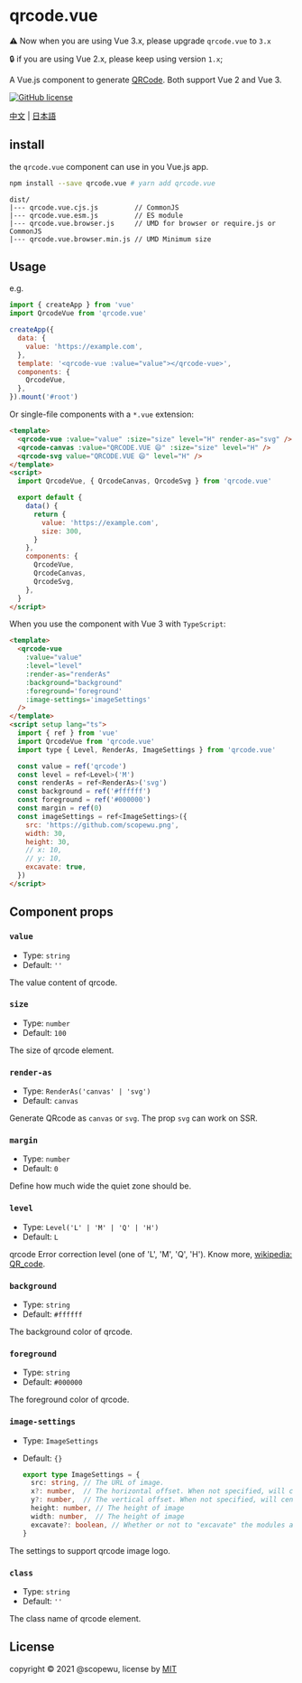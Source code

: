 # qrcode.vue

⚠️ Now when you are using Vue 3.x, please upgrade `qrcode.vue` to `3.x`

🔒 if you are using Vue 2.x, please keep using version `1.x`;

A Vue.js component to generate [QRCode](https://en.wikipedia.org/wiki/QR_code). Both support Vue 2 and Vue 3.

[![GitHub license](https://img.shields.io/badge/license-MIT-blue.svg)](https://github.com/scopewu/qrcode.vue/blob/master/LICENSE)

[中文](./README-zh_cn.md) | [日本語](./README-ja.md)

## install

the `qrcode.vue` component can use in you Vue.js app.

```bash
npm install --save qrcode.vue # yarn add qrcode.vue
```

```
dist/
|--- qrcode.vue.cjs.js         // CommonJS
|--- qrcode.vue.esm.js         // ES module
|--- qrcode.vue.browser.js     // UMD for browser or require.js or CommonJS
|--- qrcode.vue.browser.min.js // UMD Minimum size
```

## Usage

e.g.

```javascript
import { createApp } from 'vue'
import QrcodeVue from 'qrcode.vue'

createApp({
  data: {
    value: 'https://example.com',
  },
  template: '<qrcode-vue :value="value"></qrcode-vue>',
  components: {
    QrcodeVue,
  },
}).mount('#root')
```

Or single-file components with a `*.vue` extension:

```html
<template>
  <qrcode-vue :value="value" :size="size" level="H" render-as="svg" />
  <qrcode-canvas :value="QRCODE.VUE 😄" :size="size" level="H" />
  <qrcode-svg value="QRCODE.VUE 😄" level="H" />
</template>
<script>
  import QrcodeVue, { QrcodeCanvas, QrcodeSvg } from 'qrcode.vue'

  export default {
    data() {
      return {
        value: 'https://example.com',
        size: 300,
      }
    },
    components: {
      QrcodeVue,
      QrcodeCanvas,
      QrcodeSvg,
    },
  }
</script>
```

When you use the component with Vue 3 with `TypeScript`:

```html
<template>
  <qrcode-vue
    :value="value"
    :level="level"
    :render-as="renderAs"
    :background="background"
    :foreground='foreground'
    :image-settings='imageSettings'
  />
</template>
<script setup lang="ts">
  import { ref } from 'vue'
  import QrcodeVue from 'qrcode.vue'
  import type { Level, RenderAs, ImageSettings } from 'qrcode.vue'

  const value = ref('qrcode')
  const level = ref<Level>('M')
  const renderAs = ref<RenderAs>('svg')
  const background = ref('#ffffff')
  const foreground = ref('#000000')
  const margin = ref(0)
  const imageSettings = ref<ImageSettings>({
    src: 'https://github.com/scopewu.png',
    width: 30,
    height: 30,
    // x: 10,
    // y: 10,
    excavate: true,
  })
</script>
```

## Component props

### `value`

- Type: `string`
- Default: `''`

The value content of qrcode.

### `size`

- Type: `number`
- Default: `100`

The size of qrcode element.

### `render-as`

- Type: `RenderAs('canvas' | 'svg')`
- Default: `canvas`

Generate QRcode as `canvas` or `svg`. The prop `svg` can work on SSR.

### `margin`

- Type: `number`
- Default: `0`

Define how much wide the quiet zone should be.

### `level`

- Type: `Level('L' | 'M' | 'Q' | 'H')`
- Default: `L`

qrcode Error correction level (one of 'L', 'M', 'Q', 'H'). Know more, [wikipedia: QR_code](https://en.wikipedia.org/wiki/QR_code#Error_correction).

### `background`

- Type: `string`
- Default: `#ffffff`

The background color of qrcode.

### `foreground`

- Type: `string`
- Default: `#000000`

The foreground color of qrcode.

### `image-settings`

- Type: `ImageSettings`
- Default: `{}`

  ```ts
  export type ImageSettings = {
    src: string, // The URL of image.
    x?: number,  // The horizontal offset. When not specified, will center the image.
    y?: number,  // The vertical offset. When not specified, will center the image.
    height: number, // The height of image
    width: number,  // The height of image
    excavate?: boolean, // Whether or not to "excavate" the modules around the image.
  }
  ```

The settings to support qrcode image logo.

### `class`

- Type: `string`
- Default: `''`

The class name of qrcode element.

## License

copyright &copy; 2021 @scopewu, license by [MIT](https://github.com/scopewu/qrcode.vue/blob/main/LICENSE)
